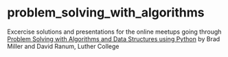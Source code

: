 # problem_solving_with_algorithms
Excercise solutions and presentations for the online meetups going through [Problem Solving with Algorithms and Data Structures using Python](https://runestone.academy/runestone/books/published/pythonds/index.html) by Brad Miller and David Ranum, Luther College
